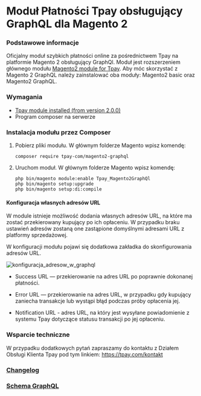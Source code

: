 # Moduł Płatności Tpay obsługujący GraphQL dla Magento 2

### Podstawowe informacje

Oficjalny moduł szybkich płatności online za pośrednictwem Tpay na platformie Magento 2 obsługujący GraphQl.
Moduł jest rozszerzeniem głównego modułu [Magento2 module for Tpay](https://github.com/tpay-com/tpay-magento2-basic).
Aby móc skorzystać z Magento 2
GraphQL należy zainstalować oba moduły: Magento2 basic oraz Magento2 GraphQL.

### Wymagania

- [Tpay module installed (from version 2.0.0)](https://github.com/tpay-com/tpay-magento2-basic)
- Program composer na serwerze

### Instalacja modułu przez Composer

1. Pobierz pliki modułu. W głównym folderze Magento wpisz komendę:

   ```
   composer require tpay-com/magento2-graphql
   ```

2. Uruchom moduł. W głównym folderze Magento wpisz komendę:

   ```
   php bin/magento module:enable Tpay_Magento2GraphQl
   php bin/magento setup:upgrade
   php bin/magento setup:di:compile
   ```
   
#### Konfiguracja własnych adresów URL 
W module istnieje możliwość dodania własnych adresów URL, na które ma zostać przekierowany kupujący po ich opłaceniu. W przypadku braku ustawień adresów zostaną one zastąpione domyślnymi adresami URL z platformy sprzedażowej.

W konfiguracji modułu pojawi się dodatkowa zakładka do skonfigurowania adresów URL. 

![konfiguracja_adresow_w_graphql](https://github.com/tpay-com/tpay-magento2-graphql/assets/90452844/e11885d2-750c-44c8-b5be-e480965e1e34)

- Success URL — przekierowanie na adres URL po poprawnie dokonanej płatności. 

- Error URL — przekierowanie na adres URL, w przypadku gdy kupujący zaniecha transakcje lub wystąpi błąd podczas próby opłacenia jej. 

- Notification URL - adres URL, na który jest wysyłane powiadomienie z systemu Tpay dotyczące statusu transakcji po jej opłaceniu.

### Wsparcie techniczne

W przypadku dodatkowych pytań zapraszamy do kontaktu z Działem Obsługi Klienta Tpay pod tym
linkiem: https://tpay.com/kontakt

### [Changelog](https://github.com/tpay-com/tpay-magento2-graphql/blob/master/CHANGELOG.MD)

### [Schema GraphQL](https://github.com/tpay-com/tpay-magento2-graphql/blob/master/etc/schema.graphqls)
